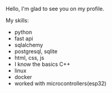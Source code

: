 Hello, I'm glad to see you on my profile.

My skills: 
- python
- fast api
- sqlalchemy
- postgresql, sqlite
- html, css, js
- I know the basics С++
- linux
- docker
- worked with microcontrollers(esp32)
